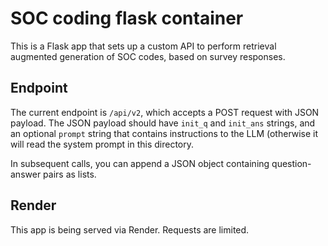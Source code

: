 # SOC coding flask container

This is a Flask app that sets up a custom API to perform retrieval augmented generation of SOC codes, based on survey responses. 

## Endpoint

The current endpoint is `/api/v2`, which accepts a POST request with JSON payload. The JSON payload should have `init_q` and `init_ans` strings, and an optional `prompt` string that contains instructions to the LLM (otherwise it will read the system prompt in this directory.

In subsequent calls, you can append a JSON object containing question-answer pairs as lists.

## Render

This app is being served via Render. Requests are limited.